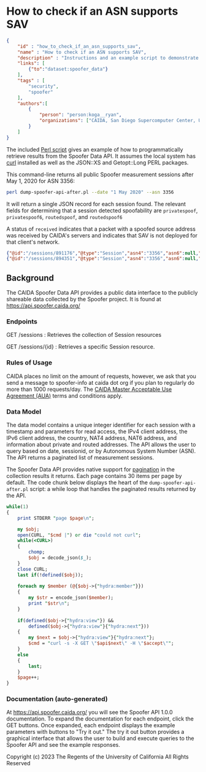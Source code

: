 # How to check if an ASN supports SAV

~~~json
{
    "id" : "how_to_check_if_an_asn_supports_sav",
    "name" : "How to check if an ASN supports SAV",
    "description" : "Instructions and an example script to demonstrate the Spoofer Data API",
    "links": [
        {"to":"dataset:spoofer_data"}
    ],
    "tags" : [
        "security",
        "spoofer"
    ],
    "authors":[
        {
            "person": "person:koga__ryan",
            "organizations": ["CAIDA, San Diego Supercomputer Center, University of California San Diego"]
        }
    ]
}
~~~

The included [Perl script](dump-spoofer-api-after.pl) gives an example of how to programmatically retrieve results from the Spoofer Data API.  It assumes the local system has [curl](https://curl.haxx.se/) installed as well as the JSON::XS and Getopt::Long PERL packages.

This command-line returns all public Spoofer measurement sessions after May 1, 2020 for ASN 3356:

~~~bash
perl dump-spoofer-api-after.pl --date "1 May 2020" --asn 3356
~~~

It will return a single JSON record for each session found.  The relevant fields for determining that a session detected spoofability are `privatespoof`, `privatespoof6`, `routedspoof`, and `routedspoof6`

A status of `received` indicates that a packet with a spoofed source address was received by CAIDA's servers and indicates that SAV is not deployed for that client's network.

~~~json
{"@id":"/sessions/891176","@type":"Session","asn4":"3356","asn6":null,"client4":"4.30.179.0/24","client6":null,"country":"usa","nat4":true,"nat6":null,"privatespoof":"blocked","privatespoof6":null,"routedspoof":"blocked","routedspoof6":null,"session":891176,"timestamp":"2020-05-07T14:34:59+00:00"}
{"@id":"/sessions/894351","@type":"Session","asn4":"3356","asn6":null,"client4":"8.9.89.0/24","client6":null,"country":"usa","nat4":true,"nat6":null,"privatespoof":"blocked","privatespoof6":null,"routedspoof":"blocked","routedspoof6":null,"session":894351,"timestamp":"2020-05-13T11:12:51+00:00"}
~~~

## Background

The CAIDA Spoofer Data API provides a public data interface to the publicly shareable data collected by the Spoofer project.  It is found at <https://api.spoofer.caida.org/>

### Endpoints

GET /sessions
: Retrieves the collection of Session resources

GET /sessions/{id}
: Retrieves a specific Session resource.

### Rules of Usage

CAIDA places no limit on the amount of requests, however, we ask that you send a message to spoofer-info at caida dot org if you plan to regularly do more than 1000 requests/day.  The [CAIDA Master Acceptable Use Agreement (AUA)](https://www.caida.org/about/legal/aua/) terms and conditions apply.

### Data Model

The data model contains a unique integer identifier for each session with a timestamp and parameters for read access, the IPv4 client address, the IPv6 client address, the country, NAT4 address, NAT6 address, and information about private and routed addresses. The API allows the user to query based on date, sessionid, or by Autonomous System Number (ASN).  The API returns a paginated list of measurement sessions.

The Spoofer Data API provides native support for [pagination]( https://api-platform.com/docs/core/pagination/) in the collection results it returns. Each page contains 30 items per page by default. The code chunk below displays the heart of the `dump-spoofer-api-after.pl` script: a while loop that handles the paginated results returned by the API.

~~~perl
while(1)
{
    print STDERR "page $page\n";

    my $obj;
    open(CURL, "$cmd |") or die "could not curl";
    while(<CURL>)
    {
        chomp;
        $obj = decode_json($_);
    }
    close CURL;
    last if(!defined($obj));
  
    foreach my $member (@{$obj->{"hydra:member"}})
    {
        my $str = encode_json($member);
        print "$str\n";
    }
  
    if(defined($obj->{"hydra:view"}) &&
        defined($obj->{"hydra:view"}{"hydra:next"}))
    {
        my $next = $obj->{"hydra:view"}{"hydra:next"};
        $cmd = "curl -s -X GET \"$api$next\" -H \"$accept\"";
    }
    else
    {
        last;
    }
    $page++;
}
~~~

### Documentation (auto-generated)

At <https://api.spoofer.caida.org/> you will see the Spoofer API 1.0.0 documentation. To expand the documentation for each endpoint, click the GET buttons. Once expanded, each endpoint displays the example parameters with buttons to "Try it out." The try it out button provides a graphical interface that allows the user to build and execute queries to the Spoofer API and see the example responses.


Copyright (c) 2023 The Regents of the University of California
All Rights Reserved